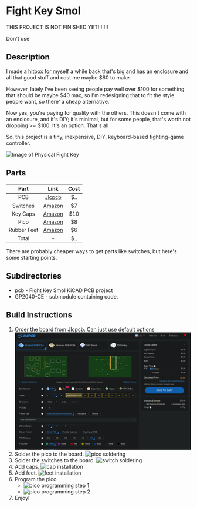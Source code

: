 # Fight Key Smol

THIS PROJECT IS NOT FINISHED YET!!!!!!!

Don't use

## Description

I made a [hitbox for myself]() a while back that's big and has an enclosure and all that good stuff and cost me maybe $80 to make.

However, lately I've been seeing people pay well over $100 for something that should be maybe $40 max, so I'm redesigning that to fit the style people want, so there' a cheap alternative.

Now yes, you're paying for quality with the others. This doesn't come with an enclosure, and it's DIY; it's minimal, but for some people, that's worth not dropping >= $100. It's an option. That's all

So, this project is a tiny, inexpensive, DIY, keyboard-based fighting-game controller.

![Image of Physical Fight Key](/pics/fk-smol.jpg)

## Parts

| Part        | Link                          | Cost |
|:-----------:|:-----------------------------:|:----:|
| PCB         | [Jlcpcb](https://jlcpcb.com/) | $..  |
| Switches    | [Amazon][SwitchLink]          | $7   |
| Key Caps    | [Amazon][CapLink]             | $10  |
| Pico        | [Amazon][PicoLink]            | $8   |
| Rubber Feet | [Amazon][FeetLink]            | $6   |
| Total       | -                             | $..  |

There are probably cheaper ways to get parts like switches, but here's some starting points.

[SwitchLink]: https://www.amazon.com/Keyswitch-Replaceable-Switches-Mechanical-Keyboard/dp/B07V4S3QDK/ref=sr_1_1?crid=2KVKUIIAKWWWM&keywords=cherry+mx&qid=1680653938&refinements=p_85%3A2470955011&rnid=2470954011&rps=1&s=electronics&sprefix=cherry+mx%2Celectronics%2C119&sr=1-1 "Amazon"

[CapLink]: https://www.amazon.com/Keycap-Keycaps-Percent-Mechanical-Keyboard/dp/B08BR8KSNM/ref=sr_1_33?crid=1NH5LM0OYZRB3&keywords=cherry+mx+keycaps&qid=1680653223&refinements=p_85%3A2470955011&rnid=2470954011&rps=1&s=electronics&sprefix=cherry+mx+key+cap%2Celectronics%2C118&sr=1-33 "Amazon"

[PicoLink]: https://www.amazon.com/seeed-studio-Raspberry-Microcontroller-Dual-core/dp/B08TQSDP28/ref=sr_1_5?crid=2AFT7S4T0WLWI&keywords=raspberry+pi+pico&qid=1680652784&s=electronics&sprefix=raspberry+pi+pico%2Celectronics%2C132&sr=1-5 "Amazon"

[FeetLink]: https://www.amazon.com/UOTOO-Laptop-Diameter-Replacement-MacBook/dp/B087774VG5/ref=sr_1_3?crid=F02BRHEO012B&keywords=sticky+rubber+feet&qid=1680652823&s=electronics&sprefix=sticky+rubber+feet%2Celectronics%2C111&sr=1-3 "Amazon"

## Subdirectories

- pcb - Fight Key Smol KiCAD PCB project
- GP2040-CE - submodule containing code.

## Build Instructions

1. Order the board from Jlcpcb. Can just use default options
   ![jlcpcb order](pics/jlcpcb-order.png)
2. Solder the pico to the board.
   ![pico soldering](pics/pico-soldering.png)
3. Solder the switches to the board.
   ![switch soldering](pics/switch-soldering.png)
4. Add caps.
   ![cap installation](pics/cap-installation.png)
5. Add feet.
   ![feet installation](pics/feet-installation.png)
6. Program the pico
   - ![pico programming step 1](pics/prog-1.png)
   - ![pico programming step 2](pics/prog-2.png)
7. Enjoy!

